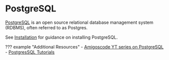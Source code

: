 # PostgreSQL

[PostgreSQL](https://www.postgresql.org/) is an open source relational database management system (RDBMS), often referred to as Postgres.

See [Installation](../../get-started/setup-optional/install-postgres.md) for guidance on installing PostgreSQL.

??? example "Additional Resources"
    - [Amigoscode YT series on PostgreSQL](https://www.youtube.com/playlist?list=PLwvrYc43l1MxAEOI_KwGe8l42uJxMoKeS)
    - [PostgresSQL Tutorials](https://www.postgresqltutorial.com/)